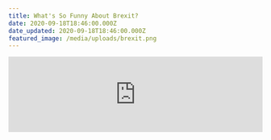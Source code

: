 ```yaml
---
title: What's So Funny About Brexit?
date: 2020-09-18T18:46:00.000Z
date_updated: 2020-09-18T18:46:00.000Z
featured_image: /media/uploads/brexit.png
---
```


<iframe width="100%" src="https://www.youtube.com/embed/vwX-KpnODw4" title="YouTube video player" frameborder="0" allow="accelerometer; autoplay; clipboard-write; encrypted-media; gyroscope; picture-in-picture" allowfullscreen class="full-bleed aspect-square"></iframe>
